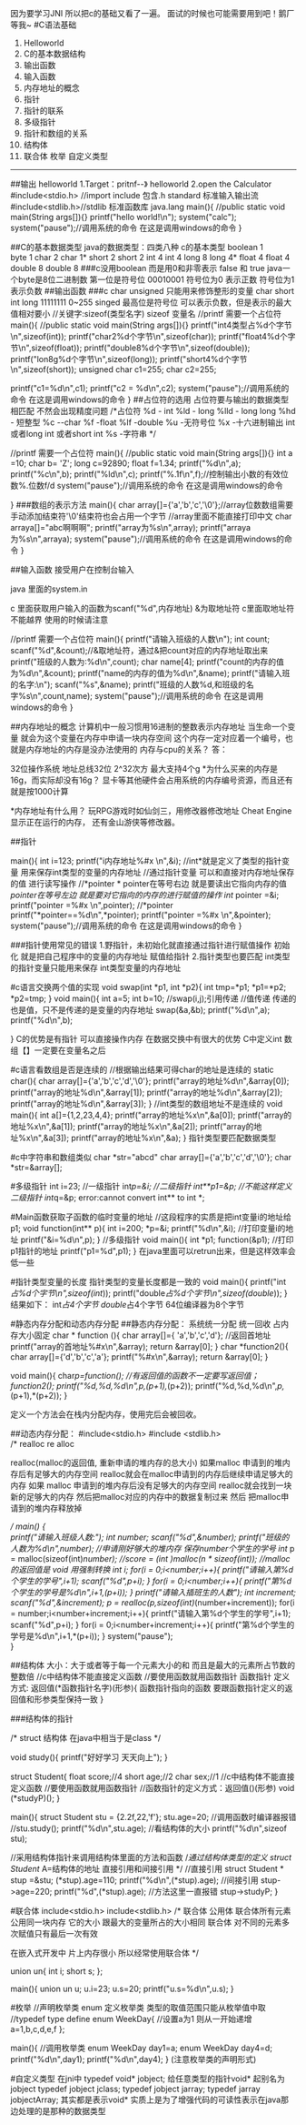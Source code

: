 因为要学习JNI 所以把c的基础又看了一遍。
面试的时候也可能需要用到吧！鹅厂等我~
#C语法基础
1. Helloworld
2. C的基本数据结构
3. 输出函数
4. 输入函数
5. 内存地址的概念
6. 指针 
1. 指针的联系
2. 多级指针
3. 指针和数组的关系
4. 结构体
5. 联合体  枚举 自定义类型

---------------------

##输出 helloworld
1.Target：pritnf--》 helloworld
2.open the Calculator
#include<stdio.h> //import include 包含.h standard 标准输入输出流
#include<stdlib.h>//stdlib 标准函数库 java.lang 
main(){ //public static void main(String args[]){}
printf("hello world!\n");
system("calc");
system("pause");//调用系统的命令 在这是调用windows的命令
}

##C的基本数据类型
java的数据类型：四类八种    c的基本类型
boolean 1                    
byte    1 
char    2                 char    1*
short   2                 short    2
int     4                 int      4
long    8                 long      4*
float   4                 float     4
double  8                 double     8
###c没用boolean 而是用0和非零表示 false 和 true
java一个byte是8位二进制数
第一位是符号位 00010001
符号位为0  表示正数
符号位为1  表示负数
##输出函数
###c char
unsigned 只能用来修饰整形的变量 char short int long
11111111 0~255
singed  最高位是符号位 可以表示负数，但是表示的最大值相对要小
//关键字:sizeof(类型名字) sizeof 变量名
//printf 需要一个占位符
main(){ //public static void main(String args[]){}
printf("int4类型占%d个字节\n",sizeof(int));
printf("char2%d个字节\n",sizeof(char));
printf("float4%d个字节\n",sizeof(float));
printf("double8%d个字节\n",sizeof(double));
printf("lon8g%d个字节\n",sizeof(long));
printf("short4%d个字节\n",sizeof(short));
unsigned char c1=255;
char c2=255;

printf("c1=%d\n",c1);
printf("c2 = %d\n",c2);
system("pause");//调用系统的命令 在这是调用windows的命令
}
##占位符的选用
占位符要与输出的数据类型相匹配 不然会出现精度问题
/*占位符 
%d -  int 
%ld - long 
%lld - long long 
%hd - 短整型
%c --char 
%f -float
%lf -double 
%u -无符号位
%x -十六进制输出 int 或者long int 或者short int
%s  -字符串
*/

//printf 需要一个占位符
main(){ //public static void main(String args[]){}
int  a =10;
char b= 'Z';
long  c=92890;
float f=1.34;
printf("%d\n",a);
printf("%c\n",b);
printf("%ld\n",c);
printf("%.1f\n",f);//控制输出小数的有效位数%.位数f/d
system("pause");//调用系统的命令 在这是调用windows的命令

}
###数组的表示方法
main(){ 
char array[]={'a','b','c','\0'};//array位数数组需要手动添加结束符'\0'结束符也会占用一个字节
//array里面不能直接打印中文
char  arraya[]="abc啊啊啊";
printf("array为%s\n",array);
printf("arraya为%s\n",arraya);
system("pause");//调用系统的命令 在这是调用windows的命令
}

##输入函数
接受用户在控制台输入

java 里面的system.in

c 里面获取用户输入的函数为scanf("%d",内存地址) &为取地址符  c里面取地址符不能越界 使用的时候请注意

//printf 需要一个占位符
main(){ 
printf("请输入班级的人数\n");
int count;
scanf("%d",&count);//&取地址符，通过&把count对应的内存地址取出来
printf("班级的人数为:%d\n",count);
char name[4];
printf("count的内存的值为%d\n",&count);
printf("name的内存的值为%d\n",&name);
printf("请输入班的名字:\n");
scanf("%s",&name);
printf("班级的人数%d,和班级的名字%s\n",count,name);
system("pause");//调用系统的命令 在这是调用windows的命令
}

##内存地址的概念
计算机中一般习惯用16进制的整数表示内存地址
当生命一个变量  就会为这个变量在内存中申请一块内存空间
这个内存一定对应着一个编号，也就是内存地址的内存是没办法使用的
内存与cpu的关系？
答：


32位操作系统  地址总线32位  2^32次方 最大支持4个g
*为什么买来的内存是16g，而实际却没有16g？
显卡等其他硬件会占用系统的内存编号资源，而且还有就是按1000计算

*内存地址有什么用？
玩RPG游戏时如仙剑三，用修改器修改地址
Cheat Engine显示正在运行的内存，
还有金山游侠等修改器。 

##指针

main(){ 
int i=123;
printf("i内存地址%#x \n",&i);
//int*就是定义了类型的指针变量 用来保存int类型的变量的内存地址
//通过指针变量 可以和直接对内存地址保存的值 进行读写操作
//*pointer * pointer在等号右边 就是要读出它指向内存的值  *pointer在等号左边 就是要对它指向的内存的进行赋值的操作
int* pointer =&i;
printf("pointer =%#x \n",pointer);
//*pointer
printf("*pointer==%d\n",*pointer);
printf("pointer =%#x \n",&pointer);
system("pause");//调用系统的命令 在这是调用windows的命令
}


###指针使用常见的错误
1.野指针，未初始化就直接通过指针进行赋值操作
初始化 就是把自己程序中的变量的内存地址 赋值给指针
2.指针类型也要匹配
int类型的指针变量只能用来保存 int类型变量的内存地址

#c语言交换两个值的实现
void swap(int *p1, int *p2){
int tmp=*p1;
*p1=*p2;
*p2=tmp;
}
void main(){
int a=5;
int b=10;
//swap(i,j);引用传递
//值传递 传递的也是值，只不是传递的是变量的内存地址 
swap(&a,&b);
printf("%d\n",a);
printf("%d\n",b);

}
C的优势是有指针 可以直接操作内存
在数据交换中有很大的优势
C中定义int 数组【】一定要在变量名之后

#c语言看数组是否是连续的
//根据输出结果可得char的地址是连续的
static char(){
	char array[]={'a','b','c','d','\0'};
printf("array的地址%d\n",&array[0]);
printf("array的地址%d\n",&array[1]);
printf("array的地址%d\n",&array[2]);
printf("array的地址%d\n",&array[3]);
}
//int类型的数组地址不是连续的
void main(){
int a[]={1,2,23,4,4};
printf("array的地址%x\n",&a[0]);
printf("array的地址%x\n",&a[1]);
printf("array的地址%x\n",&a[2]);
printf("array的地址%x\n",&a[3]);
printf("array的地址%x\n",&a);
}
指针类型要匹配数据类型

#c中字符串和数组类似
char *str="abcd"
char array[]={'a','b','c','d','\0'};
char *str=&array[];


#多级指针
int i=23;
//一级指针
int*p=&i;
//二级指针
int**p1=&p;
//不能这样定义二级指针
int*q=&p;
error:cannot convert int** to int *;


#Main函数获取子函数的临时变量的地址
//这段程序的实质是把int变量i的地址给p1;
void function(int**  p){
int i=200;
*p=&i;
printf("%d\n",&i);
//打印变量i的地址
printf("&i=%d\n",p);
}
//多级指针
void main(){
	int *p1;
function(&p1);
//打印p1指针的地址
printf("p1=%d",p1);
}
在java里面可以retrun出来，但是这样效率会低一些

#指针类型变量的长度
指针类型的变量长度都是一致的
void main(){
printf("int*占%d个字节\n",sizeof(int*));
printf("double*占%d个字节\n",sizeof(double*));
}
结果如下：
int*占4个字节
double*占4个字节
64位编译器为8个字节

#静态内存分配和动态内存分配
##静态内存分配： 
系统统一分配 统一回收 占内存大小固定
char *  function
(){
	char array[]={
	'a','b','c','d'};
//返回首地址
	printf("array的首地址%#x\n",&array);
	return &array[0];
}
char *function2(){
	char array[]={'d','b','c','a'};
printf("%#x\n",&array);
return &array[0];
}

void main(){
char*p=function();
//有返回值的函数不一定要写返回值；
function2();
printf("%d,%d,%d\n",*p,*(p+1),*(p+2));
printf("%d,%d,%d\n",*p,*(p+1),*(p+2));
}

定义一个方法会在栈内分配内存，使用完后会被回收。

##动态内存分配：
#include<stdio.h>
#include <stdlib.h>  
/*
realloc  re alloc 

realloc(malloc的返回值, 重新申请的堆内存的总大小)
如果malloc 申请到的堆内存后有足够大的内存空间 realloc就会在malloc申请到的内存后继续申请足够大的内存
如果  malloc 申请到的堆内存后没有足够大的内存空间  realloc就会找到一块新的足够大的内存 然后把malloc对应的内存中的数据复制过来 然后
把malloc申请到的堆内存释放掉 


*/
main()
{        
    printf("请输入班级人数:");
    int number;
    scanf("%d",&number);
    printf("班级的人数为%d\n",number);
    //申请刚好够大的堆内存 保存number个学生的学号 
    int* p = malloc(sizeof(int)*number);
//score = (int *)malloc(n * sizeof(int));
//malloc的返回值是 void 用强制转换
    int i;
    for(i = 0;i<number;i++){
          printf("请输入第%d个学生的学号",i+1);
          scanf("%d",p+i); 
          }
    for(i = 0;i<number;i++){
          printf("第%d个学生的学号是%d\n",i+1,*(p+i));
          }
    printf("请输入插班生的人数");
    int increment;
    scanf("%d",&increment);
     p = realloc(p,sizeof(int)*(number+increment));
     for(i = number;i<number+increment;i++){
             printf("请输入第%d个学生的学号",i+1);
          scanf("%d",p+i); 
           }
     for(i = 0;i<number+increment;i++){
          printf("第%d个学生的学号是%d\n",i+1,*(p+i));
          }
        system("pause");            
       }


##结构体
大小：大于或者等于每一个元素大小的和   而且是最大的元素所占节数的整数倍
//c中结构体不能直接定义函数
//要使用函数就用函数指针
函数指针 定义方式: 返回值(*函数指针名字)(形参){
函数指针指向的函数 要跟函数指针定义的返回值和形参类型保持一致
}


###结构体的指针

/*
struct 结构体
在java中相当于是class
*/

void study(){
printf("好好学习  天天向上");
}

struct Student{
float score;//4
short age;//2
char sex;//1
//c中结构体不能直接定义函数
//要使用函数就用函数指针
//函数指针的定义方式：返回值()(形参)
void (*studyP)();
}

main(){
	struct Student stu = {2.2f,22,'f'};
stu.age=20;
//调用函数时编译器报错
//stu.study();
printf("%d\n",stu.age);
//看结构体的大小
printf("%d\n",sizeof stu);

//采用结构体指针来调用结构体里面的方法和函数
/*通过结构体类型的定义
struct Student* A=结构体的地址
直接引用和间接引用
*/
//直接引用
  struct Student * stup =&stu;
(*stup).age=110;
printf("%d\n",(*stup).age);
//间接引用
stup->age=220;
printf("%d",(*stup).age);
//方法这里一直报错
stup->studyP;
}


#联合体
include<stdio.h>
include<stdlib.h>
/*
联合体  公用体
联合体所有元素公用同一块内存 它的大小  跟最大的变量所占的大小相同
联合体 对不同的元素多次赋值只有最后一次有效

  在嵌入式开发中 片上内存很小 所以经常使用联合体
*/

union un{
	int i;
	short s;
};

main(){
union un u;
u.i=23;
u.s=20;
printf("u.s=%d\n",u.s);
}


#枚举
//声明枚举类  enum 定义枚举类 类型的取值范围只能从枚举值中取
//typedef type define
enum WeekDay{
//设置a为1 则从一开始递增
	a=1,b,c,d,e,f
};

main(){
//调用枚举类
enum WeekDay day1=a;
enum WeekDay day4=d;
printf("%d\n",day1);
printf("%d\n",day4);
}
(注意枚举类的声明形式)


#自定义类型
在jni中 typedef void* jobject;
给任意类型的指针void* 起别名为jobject
typedef jobject jclass;
typedef jobject jarray;
typedef jarray jobjectArray;
其实都是表示void*  实质上是为了增强代码的可读性表示在java那边处理的是那种的数据类型

